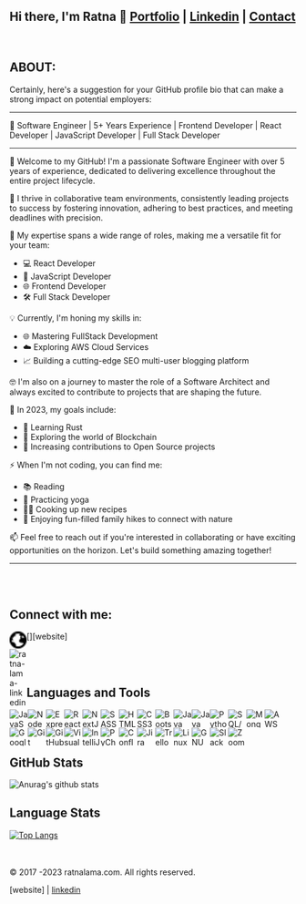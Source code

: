 ## Hi there, I'm Ratna 👋 [Portfolio] | [Linkedin] | [Contact]

<br />

## ABOUT:

Certainly, here's a suggestion for your GitHub profile bio that can make a strong impact on potential employers:

---

🚀 Software Engineer | 5+ Years Experience | Frontend Developer | React Developer | JavaScript Developer | Full Stack Developer

---

👋 Welcome to my GitHub! I'm a passionate Software Engineer with over 5 years of experience, dedicated to delivering excellence throughout the entire project lifecycle.

💼 I thrive in collaborative team environments, consistently leading projects to success by fostering innovation, adhering to best practices, and meeting deadlines with precision.

🎯 My expertise spans a wide range of roles, making me a versatile fit for your team:
   - 💻 React Developer
   - 🚀 JavaScript Developer
   - 🌐 Frontend Developer
   - 🛠️ Full Stack Developer

💡 Currently, I'm honing my skills in:
   - 🌐 Mastering FullStack Development
   - ☁️ Exploring AWS Cloud Services
   - 📈 Building a cutting-edge SEO multi-user blogging platform

🤓 I'm also on a journey to master the role of a Software Architect and always excited to contribute to projects that are shaping the future.

🚀 In 2023, my goals include:
   - 🦀 Learning Rust
   - 🔗 Exploring the world of Blockchain
   - 🌱 Increasing contributions to Open Source projects

⚡ When I'm not coding, you can find me:
   - 📚 Reading
   - 🧘 Practicing yoga
   - 👨‍🍳 Cooking up new recipes
   - 🌳 Enjoying fun-filled family hikes to connect with nature

📫 Feel free to reach out if you're interested in collaborating or have exciting opportunities on the horizon. Let's build something amazing together!

---

<br /><br />

## Connect with me:

[<img align="left" alt="ratnalama.com" width="30px" src="https://raw.githubusercontent.com/iconic/open-iconic/master/svg/globe.svg" />][website]

[<img align="left" alt="ratna-lama-linkedin" width="30px" src="https://cdn.jsdelivr.net/npm/simple-icons@v3/icons/linkedin.svg" />][linkedin]

<br /> <br />

## Languages and Tools

<img align="left" alt="JavaScript" height="32" width="32" src="https://cdn.jsdelivr.net/npm/simple-icons@v4/icons/javascript.svg" />
<img align="left" alt="NodeJS" height="32" width="32" src="https://cdn.jsdelivr.net/npm/simple-icons@v4/icons/node-dot-js.svg" />
<img align="left" alt="Express" height="32" width="32" src="https://cdn.jsdelivr.net/npm/simple-icons@v4/icons/express.svg" />
<img align="left" alt="React" height="32" width="32" src="https://cdn.jsdelivr.net/npm/simple-icons@v4/icons/react.svg" />
<img align="left" alt="NextJs" height="32" width="32" src="https://cdn.jsdelivr.net/npm/simple-icons@v4/icons/next-dot-js.svg" />
<img align="left" alt="SASS/SCSS" height="32" width="32" src="https://cdn.jsdelivr.net/npm/simple-icons@v4/icons/sass.svg" />
<img align="left" alt="HTML5" height="32" width="32" src="https://cdn.jsdelivr.net/npm/simple-icons@v4/icons/html5.svg" />
<img align="left" alt="CSS3" height="32" width="32" src="https://cdn.jsdelivr.net/npm/simple-icons@v4/icons/css3.svg" />
<img align="left" alt="Bootstrap" height="32" width="32" src="https://cdn.jsdelivr.net/npm/simple-icons@v4/icons/bootstrap.svg" />
<img align="left" alt="Java" height="32" width="32" src="https://cdn.jsdelivr.net/npm/simple-icons@v4/icons/java.svg" />
<img align="left" alt="Java Spring Boot" height="32" width="32" src="https://cdn.jsdelivr.net/npm/simple-icons@v4/icons/spring.svg" />
<img align="left" alt="Python" height="32" width="32" src="https://cdn.jsdelivr.net/npm/simple-icons@v4/icons/python.svg" />
<img align="left" alt="SQL/MySQL" height="32" width="32" src="https://cdn.jsdelivr.net/npm/simple-icons@v4/icons/mysql.svg" />
<img align="left" alt="MongoDB" height="32" width="32" src="https://cdn.jsdelivr.net/npm/simple-icons@v4/icons/mongodb.svg" />
<img align="left" alt="AWS" height="32" width="32" src="https://cdn.jsdelivr.net/npm/simple-icons@v4/icons/amazonaws.svg" />
<img align="left" alt="Google Cloud Platform" height="32" width="32" src="https://cdn.jsdelivr.net/npm/simple-icons@v4/icons/googlecloud.svg" />
<img align="left" alt="Git" height="32" width="32" src="https://cdn.jsdelivr.net/npm/simple-icons@v4/icons/git.svg" />
<img align="left" alt="GitHub" height="32" width="32" src="https://cdn.jsdelivr.net/npm/simple-icons@v4/icons/github.svg" />
<img align="left" alt="VisualStudioCode" height="32" width="32" src="https://cdn.jsdelivr.net/npm/simple-icons@v4/icons/visualstudiocode.svg" />
<img align="left" alt="IntelliJIdea" height="32" width="32" src="https://cdn.jsdelivr.net/npm/simple-icons@v4/icons/intellijidea.svg" />
<img align="left" alt="PyCharm" height="32" width="32" src="https://cdn.jsdelivr.net/npm/simple-icons@v4/icons/pycharm.svg" />
<img align="left" alt="Confluence" height="32" width="32" src="https://cdn.jsdelivr.net/npm/simple-icons@v4/icons/confluence.svg" />
<img align="left" alt="Jira" height="32" width="32" src="https://cdn.jsdelivr.net/npm/simple-icons@v4/icons/jira.svg" />
<img align="left" alt="Trello" height="32" width="32" src="https://cdn.jsdelivr.net/npm/simple-icons@v4/icons/trello.svg" />
<img align="left" alt="Linux" height="32" width="32" src="https://cdn.jsdelivr.net/npm/simple-icons@v4/icons/linux.svg" />
<img align="left" alt="GNU Bash" height="32" width="32" src="https://cdn.jsdelivr.net/npm/simple-icons@v4/icons/gnubash.svg" />
<img align="left" alt="Slack" height="32" width="32" src="https://cdn.jsdelivr.net/npm/simple-icons@v4/icons/slack.svg" />
<img align="left" alt="Zoom" height="32" width="32" src="https://cdn.jsdelivr.net/npm/simple-icons@v4/icons/zoom.svg" />

<br /><br /><br />

## GitHub Stats

![Anurag's github stats](https://github-readme-stats.vercel.app/api?username=rlama7&show_icons=true&theme=tokyonight&count_private=true&show_icons=true)

## Language Stats

[![Top Langs](https://github-readme-stats.vercel.app/api/top-langs/?username=rlama7&langs_count=10&layout=compact)](https://github.com/anuraghazra/github-readme-stats)

<!-- ## Footer -->

<br /><br	/>
© 2017 -2023 ratnalama.com. All rights reserved.
<br />

[website] | [linkedin]


<!-- LINKs -->

[Portfolio]: https://ratnalama.com
[Linkedin]: https://www.linkedin.com/in/ratna-lama/
[Contact]: https://ratnalama.com/#contact
